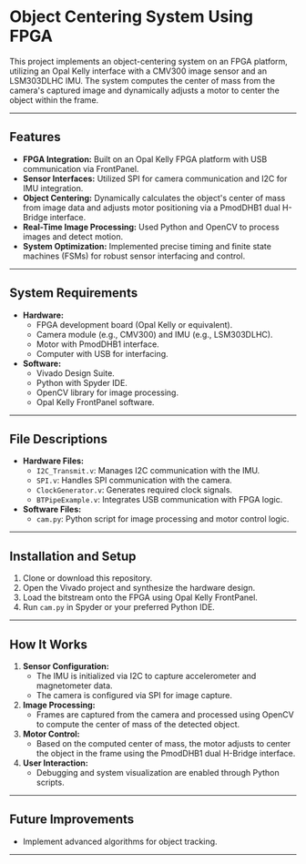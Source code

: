 # Object Centering System Using FPGA

This project implements an object-centering system on an FPGA platform, utilizing an Opal Kelly interface with a CMV300 image sensor and an LSM303DLHC IMU. The system computes the center of mass from the camera's captured image and dynamically adjusts a motor to center the object within the frame.

---

## Features

- **FPGA Integration:** Built on an Opal Kelly FPGA platform with USB communication via FrontPanel.
- **Sensor Interfaces:** Utilized SPI for camera communication and I2C for IMU integration.
- **Object Centering:** Dynamically calculates the object's center of mass from image data and adjusts motor positioning via a PmodDHB1 dual H-Bridge interface.
- **Real-Time Image Processing:** Used Python and OpenCV to process images and detect motion.
- **System Optimization:** Implemented precise timing and finite state machines (FSMs) for robust sensor interfacing and control.

---

## System Requirements

- **Hardware:**
  - FPGA development board (Opal Kelly or equivalent).
  - Camera module (e.g., CMV300) and IMU (e.g., LSM303DLHC).
  - Motor with PmodDHB1 interface.
  - Computer with USB for interfacing.
- **Software:**
  - Vivado Design Suite.
  - Python with Spyder IDE.
  - OpenCV library for image processing.
  - Opal Kelly FrontPanel software.

---

## File Descriptions

- **Hardware Files:**
  - `I2C_Transmit.v`: Manages I2C communication with the IMU.
  - `SPI.v`: Handles SPI communication with the camera.
  - `ClockGenerator.v`: Generates required clock signals.
  - `BTPipeExample.v`: Integrates USB communication with FPGA logic.
- **Software Files:**
  - `cam.py`: Python script for image processing and motor control logic.

---

## Installation and Setup

1. Clone or download this repository.
2. Open the Vivado project and synthesize the hardware design.
3. Load the bitstream onto the FPGA using Opal Kelly FrontPanel.
4. Run `cam.py` in Spyder or your preferred Python IDE.

---

## How It Works

1. **Sensor Configuration:**
   - The IMU is initialized via I2C to capture accelerometer and magnetometer data.
   - The camera is configured via SPI for image capture.
2. **Image Processing:**
   - Frames are captured from the camera and processed using OpenCV to compute the center of mass of the detected object.
3. **Motor Control:**
   - Based on the computed center of mass, the motor adjusts to center the object in the frame using the PmodDHB1 dual H-Bridge interface.
4. **User Interaction:**
   - Debugging and system visualization are enabled through Python scripts.

---

## Future Improvements

- Implement advanced algorithms for object tracking.

---
